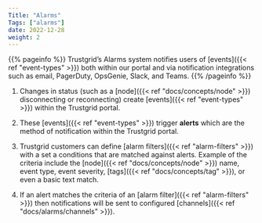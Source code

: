 ```yaml
---
Title: "Alarms"
Tags: ["alarms"]
date: 2022-12-28
weight: 2
---
```


{{% pageinfo %}}
Trustgrid’s Alarms system notifies users of [events]({{< ref "event-types" >}}) both within our portal and via notification integrations such as email, PagerDuty, OpsGenie, Slack, and Teams.
{{% /pageinfo %}}

1. Changes in status (such as a [node]({{< ref "docs/concepts/node" >}}) disconnecting or reconnecting) create [events]({{< ref "event-types" >}}) within the Trustgrid portal.

2. These [events]({{< ref "event-types" >}}) trigger **alerts** which are the method of notification within the Trustgrid portal.

3. Trustgrid customers can define [alarm filters]({{< ref "alarm-filters" >}}) with a set a conditions that are matched against alerts. Example of the criteria include the [node]({{< ref "docs/concepts/node" >}}) name, event type, event severity, [tags]({{< ref "docs/concepts/tag" >}}), or even a basic text match.

4. If an alert matches the criteria of an [alarm filter]({{< ref "alarm-filters" >}}) then notifications will be sent to configured [channels]({{< ref "docs/alarms/channels" >}}).
